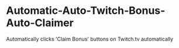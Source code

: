 # Automatic-Auto-Twitch-Bonus-Auto-Claimer
Automatically clicks 'Claim Bonus' buttons on Twitch.tv automatically
